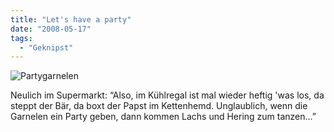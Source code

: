 ```yaml
---
title: "Let's have a party"
date: "2008-05-17"
tags:
  - "Geknipst"
---
```


![Partygarnelen](/images/codecandies/ZZ5B392D35.jpg)

Neulich im Supermarkt: “Also, im Kühlregal ist mal wieder heftig 'was los, da steppt der Bär, da boxt der Papst im Kettenhemd. Unglaublich, wenn die Garnelen ein Party geben, dann kommen Lachs und Hering zum tanzen…”
